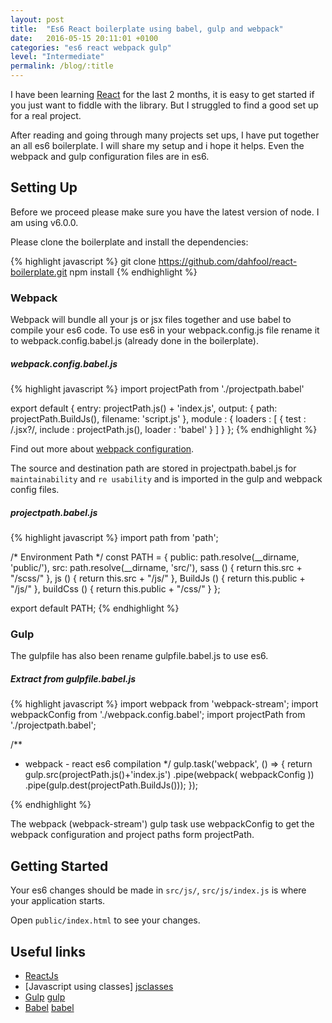 ```yaml
---
layout: post
title:  "Es6 React boilerplate using babel, gulp and webpack"
date:   2016-05-15 20:11:01 +0100
categories: "es6 react webpack gulp"
level: "Intermediate"
permalink: /blog/:title
---
```


I have been learning [React][react] for the last 2 months, it is easy to get started if you just want to fiddle with the library. But I struggled to find a good set up for a real project.

After reading and going through many projects set ups, I have put together an all es6 boilerplate. I will share my setup and i hope it helps. Even the webpack and gulp configuration files are in es6.

## Setting Up

Before we proceed please make sure you have the latest version of node. I am using v6.0.0.

Please clone the boilerplate and install the dependencies:

{% highlight javascript %}
git clone https://github.com/dahfool/react-boilerplate.git
npm install
{% endhighlight %}

### Webpack

Webpack will bundle all your js or jsx files together and use babel to compile your es6 code. To use es6 in your webpack.config.js file rename it to webpack.config.babel.js (already done in the boilerplate).

##### webpack.config.babel.js
{% highlight javascript %}
import projectPath from './projectpath.babel'

export default {
  entry: projectPath.js() + 'index.js',
  output: {
    path: projectPath.BuildJs(),
    filename: 'script.js'
  },
  module : {
    loaders : [
      {
        test : /\.jsx?/,
        include : projectPath.js(),
        loader : 'babel'
      }
    ]
  }
};
{% endhighlight %}

Find out more about [webpack configuration][webpack-config].

The source and destination path are stored in projectpath.babel.js for `maintainability` and `re usability` and is imported in the gulp and webpack config files.

##### projectpath.babel.js

{% highlight javascript %}
import path from 'path';

/* Environment Path */
const PATH = {
    public: path.resolve(__dirname, 'public/'),
    src: path.resolve(__dirname, 'src/'),
    sass () { return this.src + "/scss/" },
    js () { return this.src + "/js/" },
    BuildJs () { return this.public + "/js/" },
    buildCss () { return this.public + "/css/" }
};

export default PATH;
{% endhighlight %}

### Gulp

The gulpfile has also been rename gulpfile.babel.js to use es6.

##### Extract from gulpfile.babel.js
{% highlight javascript %}
import webpack from 'webpack-stream';
import webpackConfig from './webpack.config.babel';
import projectPath from './projectpath.babel';

/**
 * webpack - react es6 compilation
 */
gulp.task('webpack', () => {
  return gulp.src(projectPath.js()+'index.js')
    .pipe(webpack( webpackConfig ))
    .pipe(gulp.dest(projectPath.BuildJs()));
});


{% endhighlight %}

The webpack (webpack-stream') gulp task use webpackConfig to get the webpack configuration and project paths form projectPath.

## Getting Started

Your es6 changes should be made in `src/js/`, `src/js/index.js` is where your application starts.

Open `public/index.html` to see your changes.

## Useful links

 - [ReactJs][react]
 - [Javascript using classes] [jsclasses]
 - [Gulp] [gulp]
 - [Babel] [babel]

[react-get-started]: https://facebook.github.io/react/docs/getting-started.html
[webpack-config]: http://webpack.github.io/docs/configuration.html
[react]: https://facebook.github.io/react/index.html
[jsclasses]: https://developer.mozilla.org/en/docs/Web/JavaScript/Reference/Classes
[gulp]: http://gulpjs.com/
[babel]: https://babeljs.io/
